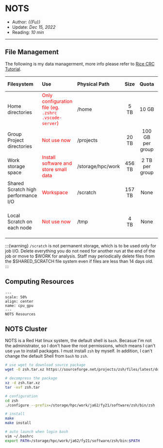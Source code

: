 # NOTS

- Author: *{{Fu}}*
- Update: *Dec 15, 2022*
- Reading: *10 min*

---


## File Management

The following is my data managerment, more info please refer to [Rice CRC Tutorial](https://kb.rice.edu/108237).


| **Filesystem**   | **Use** | **Physical Path** | **Size** | **Quota** | **Type** | **Purge Policy** | 
| :-----| :---- | :---- | :----: | :----: |:----: |:----: | 
| Home directories | <font color=red>Only configuration file (eg. `.zshrc` `.vscode-server`)</font> |/home | 5 TB | 10 GB | NFS |none | 
|Group Project directories| <font color=red>Not use now</font> |/projects |20 TB |100 GB per group |NFS| none |  
|Work storage space |	<font color=red> Install software and store small data </font>|	/storage/hpc/work|	456 TB|	2 TB per group|	NFS	|none | 
|Shared Scratch high performance I/O | <font color=red> Workspace </font>|/scratch |157 TB |None|Lustre|14 days| 
|Local Scratch on each node| <font color=red> Not use now </font>|/tmp|4 TB|None|Local|at the end of each job | 


:::{warning}
`/scratch` is not permanent storage, which is to be used only for job I/O.  Delete everything you do not need for another run at the end of the job or move to $WORK for analysis. Staff may periodically delete files from the $SHARED_SCRATCH file system even if files are less than 14 days old.
:::


## Computing Resources

```{figure} ./files/cpu_gpu.jpg
---
scale: 50%
align: center
name: cpu_gpu
---
NOTS Resources 
```

## NOTS Cluster

NOTS is a Red Hat linux system, the default shell is `bash`.
Becasue I'm not the administrator, so I don't have the root permissions,
which means I can't use `yum` to install packages. 
I must install `zsh` by myself.
In addition, I can't change the default Shell from `bash` to `zsh`.

```bash
# use wget to download source package 
wget -O zsh.tar.xz https://sourceforge.net/projects/zsh/files/latest/download

# decompress the package
xz -d zsh.tar.xz
tar -xvf zsh.tar

# configuration
cd zsh
./configure --prefix=/storage/hpc/work/ja62/fy21/software/zsh/bin/zsh

# install
make 
make install

# auto launch when login bash
vim ~/.bashrc
export PATH=/storage/hpc/work/ja62/fy21/software/zsh/bin:$PATH
```
